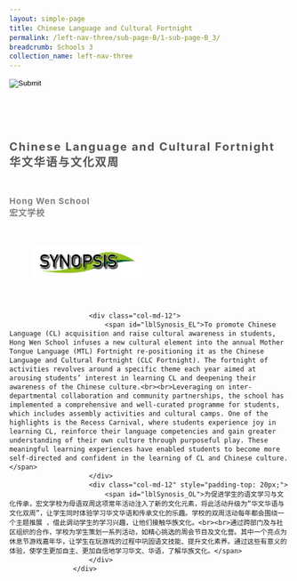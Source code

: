 ```yaml
---
layout: simple-page
title: Chinese Language and Cultural Fortnight
permalink: /left-nav-three/sub-page-B/1-sub-page-B_3/
breadcrumb: Schools 3 
collection_name: left-nav-three
---
```




<input type="image" name="btnBack" id="btnBack" onclick="goBack()" src="/images/btnBack.png" style="height:70px;">


<link href="/misc/bootstrap.min.css" rel="stylesheet" />
<link href="/misc/Site.css" rel="stylesheet" />
<style>
    .divSPMain {
        padding: 20px;
        padding-top: 20px;
        text-align: justify;
        border-radius: 20px;
    }
    .divSPInfo {
        padding-top: 1px;
    }
</style>

<script>
        function goBack() {
          window.history.back();
        }
        </script>

<div id="PanelSess">
    <div class="col-md-12" style="padding-top: 40px;">
                    <span id="lblTitle_EL" style="font-weight: bold; font-size: 20px; letter-spacing: 2px; color: #525252">Chinese Language and Cultural Fortnight<br>华文华语与文化双周</span>
                </div>
                <div class="col-md-12" style="padding-top: 30px;">
                    <b style="font-size: 17px; color: #525252; display: none;">SCHOOL / ORGANISATION</b><br />
                    <span id="lblOrg_EL" style="font-weight: bold; font-size: 15px; letter-spacing: 1px; color: #7f7f7f">Hong Wen School<br>宏文学校</span>
                </div>
    <div class="row divSPMain">
        <h2 style="text-decoration: underline; padding-left: 20px;">
            <img src="/images/sessions/HderSynopsis.png" style="height: 60px;width:199px;" /></h2>
        <div class="col-md-2">
        </div>
    </div>
    <div class="col-md-2">
    </div>
<div class="divSPInfo col-md-10">

                        <div class="col-md-12">
                            <span id="lblSynosis_EL">To promote Chinese Language (CL) acquisition and raise cultural awareness in students, Hong Wen School infuses a new cultural element into the annual Mother Tongue Language (MTL) Fortnight re-positioning it as the Chinese Language and Cultural Fortnight (CLC Fortnight). The fortnight of activities revolves around a specific theme each year aimed at arousing students’ interest in learning CL and deepening their awareness of the Chinese culture.<br><br>Leveraging on inter-departmental collaboration and community partnerships, the school has implemented a comprehensive and well-curated programme for students, which includes assembly activities and cultural camps. One of the highlights is the Recess Carnival, where students experience joy in learning CL, reinforce their language competencies and gain greater understanding of their own culture through purposeful play. These meaningful learning experiences have enabled students to become more self-directed and confident in the learning of CL and Chinese culture.</span>
                        </div>
                        <div class="col-md-12" style="padding-top: 20px;">
                            <span id="lblSynosis_OL">为促进学生的语文学习与文化传承，宏文学校为母语双周这项常年活动注入了新的文化元素，将此活动升级为“华文华语与文化双周”，让学生同时体验学习华文华语和传承文化的乐趣。学校的双周活动每年都会围绕一个主题推展 ，借此调动学生的学习兴趣，让他们接触华族文化。<br><br>通过跨部门及与社区组织的合作，学校为学生策划一系列活动，如精心挑选的周会节目及文化营。其中一个亮点为休息节游戏嘉年华，让学生在玩游戏的过程中巩固语文技能、提升文化素养。通过这些有意义的体验，使学生更加自主、更加自信地学习华文、华语，了解华族文化。</span>
                        </div>
                    </div>

</div>
